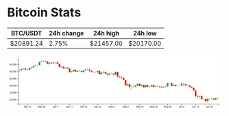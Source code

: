 # Bitcoin Stats

BTC/USDT|24h change|24h high|24h low|
|---|---|---|---|
|$20891.24|2.75%|$21457.00|$20170.00|

<img src="./chart.svg">
